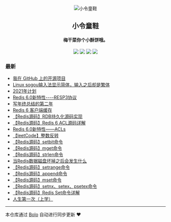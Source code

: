 <p align="center"><img alt="小令童鞋" src="https://img.zeekling.cn/images/2020/02/23/logo.th.png"></p><h2 align="center">
小令童鞋
</h2>

<h4 align="center">梅干菜你个小酥饼哦。</h4>
<p align="center"><a title="小令童鞋" target="_blank" href="https://github.com/zeekling/bolo-blog"><img src="https://img.shields.io/github/last-commit/zeekling/bolo-blog.svg?style=flat-square&color=FF9900"></a>
<a title="GitHub repo size in bytes" target="_blank" href="https://github.com/zeekling/bolo-blog"><img src="https://img.shields.io/github/repo-size/zeekling/bolo-blog.svg?style=flat-square"></a>
<a title="Bolo Version" target="_blank" href="https://github.com/adlered/bolo-solo"><img src="https://img.shields.io/badge/bolo-v2.4 稳定版-f1e05a.svg?style=flat-square&color=blueviolet"></a>
<a title="Hits" target="_blank" href="https://github.com/88250/hits"><img src="https://hits.b3log.org/zeekling/bolo-blog.svg"></a></p>

### 最新

* [我在 GitHub 上的开源项目](https://www.zeekling.cn:8080/github)
* [Linux sogou输入法显示简体，输入之后却是繁体](https://www.zeekling.cn:8080/articles/2021/03/25/1616675636194.html)
* [2021年计划](https://www.zeekling.cn:8080/articles/2021/02/17/1613545728619.html)
* [Redis 6.0新特性----RESP3协议](https://www.zeekling.cn:8080/articles/2021/01/10/1610263628832.html)
* [写年终总结的第二年](https://www.zeekling.cn:8080/articles/2020/12/25/1608896366398.html)
* [Redis 6 客户端缓存](https://www.zeekling.cn:8080/articles/2020/12/16/1608129353447.html)
* [【Redis源码】RDB持久化源码实现](https://www.zeekling.cn:8080/articles/2020/11/25/1606235262538.html)
* [【Redis源码】Redis 6 ACL源码详解](https://www.zeekling.cn:8080/articles/2020/11/22/1606060178482.html)
* [Redis 6.0新特性——ACLs](https://www.zeekling.cn:8080/articles/2020/11/22/1606048977051.html)
* [【leetCode】整数反转](https://www.zeekling.cn:8080/articles/2020/11/18/1605713678816.html)
* [【Redis源码】setbit命令](https://www.zeekling.cn:8080/articles/2020/11/14/1605354792615.html)
* [【Redis源码】mget命令](https://www.zeekling.cn:8080/articles/2020/11/11/1605109223498.html)
* [【Redis源码】strlen命令](https://www.zeekling.cn:8080/articles/2020/11/11/1605098851638.html)
* [当Redis数据磁盘坏掉之后会发生什么](https://www.zeekling.cn:8080/articles/2020/11/09/1604937462651.html)
* [【Redis源码】setrange命令](https://www.zeekling.cn:8080/articles/2020/11/08/1604841590957.html)
* [【Redis源码】append命令](https://www.zeekling.cn:8080/articles/2020/11/08/1604838367145.html)
* [【Redis源码】mset命令](https://www.zeekling.cn:8080/articles/2020/11/08/1604831354258.html)
* [【Redis源码】setnx、setex、psetex命令](https://www.zeekling.cn:8080/articles/2020/11/08/1604821520818.html)
* [【Redis源码】Redis Set命令详解](https://www.zeekling.cn:8080/articles/2020/11/08/1604816679827.html)
* [人生第一次（上学）](https://www.zeekling.cn:8080/articles/2020/11/08/1604808358057.html)



---

本仓库通过 [Bolo](https://github.com/adlered/bolo-solo) 自动进行同步更新 ❤️ 